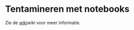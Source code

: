 # Tentamineren met notebooks

Zie de [wiki](https://github.com/jessesar/notebook-exams/wiki)wiki voor meer informatie.
